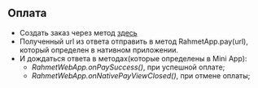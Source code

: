 ## Оплата 
- Создать заказ через метод [здесь](https://rahmetpay.readthedocs.io/en/latest/order/) 
- Полученный url из ответа отправить в метод RahmetApp.pay(url), который определен в нативном приложении.
- И дождаться ответа в методах(которые определены в Mini App):
    - *RahmetWebApp.onPaySuccess()*, при успешной оплате;
    - *RahmetWebApp.onNativePayViewClosed()*, при отмене оплаты;
